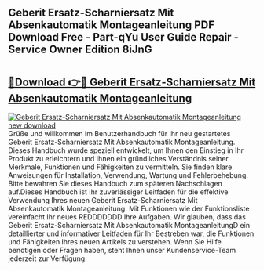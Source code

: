 ## Geberit Ersatz-Scharniersatz Mit Absenkautomatik Montageanleitung PDF Download Free - Part-qYu User Guide Repair - Service Owner Edition 8iJnG

# <h2><a href="http://df7a4t.blite.top/?on=Geberit+Ersatz-Scharniersatz+Mit+Absenkautomatik+Montageanleitung">🔗Download 👉🔴 Geberit Ersatz-Scharniersatz Mit Absenkautomatik Montageanleitung</a></h2>

[![Geberit Ersatz-Scharniersatz Mit Absenkautomatik Montageanleitung new download](https://i.imgur.com/lujVjoI.png)](http://df7a4t.blite.top/?on=Geberit+Ersatz-Scharniersatz+Mit+Absenkautomatik+Montageanleitung)
Grüße und willkommen im Benutzerhandbuch für Ihr neu gestartetes Geberit Ersatz-Scharniersatz Mit Absenkautomatik Montageanleitung. Dieses Handbuch wurde speziell entwickelt, um Ihnen den Einstieg in Ihr Produkt zu erleichtern und Ihnen ein gründliches Verständnis seiner Merkmale, Funktionen und Fähigkeiten zu vermitteln. Sie finden klare Anweisungen für Installation, Verwendung, Wartung und Fehlerbehebung. Bitte bewahren Sie dieses Handbuch zum späteren Nachschlagen auf.Dieses Handbuch ist Ihr zuverlässiger Leitfaden für die effektive Verwendung Ihres neuen Geberit Ersatz-Scharniersatz Mit Absenkautomatik Montageanleitung. Mit Funktionen wie der Funktionsliste vereinfacht Ihr neues REDDDDDDD Ihre Aufgaben. Wir glauben, dass das Geberit Ersatz-Scharniersatz Mit Absenkautomatik MontageanleitungD ein detaillierter und informativer Leitfaden für Ihr Bestreben war, die Funktionen und Fähigkeiten Ihres neuen Artikels zu verstehen. Wenn Sie Hilfe benötigen oder Fragen haben, steht Ihnen unser Kundenservice-Team jederzeit zur Verfügung.
